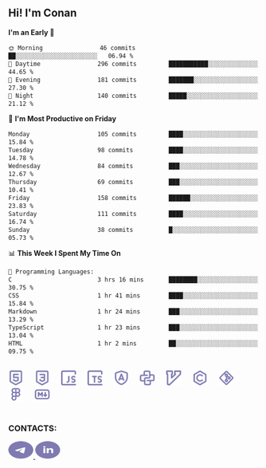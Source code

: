 ## Hi! I'm Conan

<!--START_SECTION:waka-->
**I'm an Early 🐤** 

```text
🌞 Morning                46 commits          ██░░░░░░░░░░░░░░░░░░░░░░░   06.94 % 
🌆 Daytime                296 commits         ███████████░░░░░░░░░░░░░░   44.65 % 
🌃 Evening                181 commits         ███████░░░░░░░░░░░░░░░░░░   27.30 % 
🌙 Night                  140 commits         █████░░░░░░░░░░░░░░░░░░░░   21.12 % 
```
📅 **I'm Most Productive on Friday** 

```text
Monday                   105 commits         ████░░░░░░░░░░░░░░░░░░░░░   15.84 % 
Tuesday                  98 commits          ████░░░░░░░░░░░░░░░░░░░░░   14.78 % 
Wednesday                84 commits          ███░░░░░░░░░░░░░░░░░░░░░░   12.67 % 
Thursday                 69 commits          ███░░░░░░░░░░░░░░░░░░░░░░   10.41 % 
Friday                   158 commits         ██████░░░░░░░░░░░░░░░░░░░   23.83 % 
Saturday                 111 commits         ████░░░░░░░░░░░░░░░░░░░░░   16.74 % 
Sunday                   38 commits          █░░░░░░░░░░░░░░░░░░░░░░░░   05.73 % 
```


📊 **This Week I Spent My Time On** 

```text
💬 Programming Languages: 
C                        3 hrs 16 mins       ████████░░░░░░░░░░░░░░░░░   30.75 % 
CSS                      1 hr 41 mins        ████░░░░░░░░░░░░░░░░░░░░░   15.84 % 
Markdown                 1 hr 24 mins        ███░░░░░░░░░░░░░░░░░░░░░░   13.29 % 
TypeScript               1 hr 23 mins        ███░░░░░░░░░░░░░░░░░░░░░░   13.04 % 
HTML                     1 hr 2 mins         ██░░░░░░░░░░░░░░░░░░░░░░░   09.75 % 
```


<!--END_SECTION:waka-->


<br>

<div align="left">
  <img src="icons/skills/html.svg" height="30" alt="html5"/>
  <img width="15"/>
  <img src="icons/skills/css.svg" height="30" alt="css"/>
    <img width="15"/>
  <img src="icons/skills/javascript.svg" height="30" alt="javascript"/>
  <img width="15"/>
  <img src="icons/skills/typescript.svg" height="30" alt="typescript"/>
  <img width="15"/>
  <img src="icons/skills/angular.svg" height="30" alt="angular"/>
  <img width="15"/>
  <img src="icons/skills/python.svg" height="30" alt="python"/>
  <img width="15"/>
  <img src="icons/skills/vim.svg" height="30" alt="vim"  />
  <img width="15"/>
  <img src="icons/skills/c.svg" height="30" alt="c"/>
  <img width="15"/>
  <img src="icons/skills/git.svg" height="30" alt="git"/>
  <img width="15"/>
  <img src="icons/skills/figma.svg" height="30" alt="figma"/>
  <img width="15"/>
  <img src="icons/skills/markdown.svg" height="30" alt="markdown"/>
</div>

<br>


### CONTACTS:

<div align="left">
  <a href="https://t.me/gkkconan">
    <img src="icons/contacts/telegram.svg" width="50" height="35" alt="telegram"/>
  </a>
  <a href="https://www.linkedin.com/in/gkkconan">
    <img src="icons/contacts/linkedin.svg" width="50" height="35" alt="linkedin"/>
  </a>
</div>
